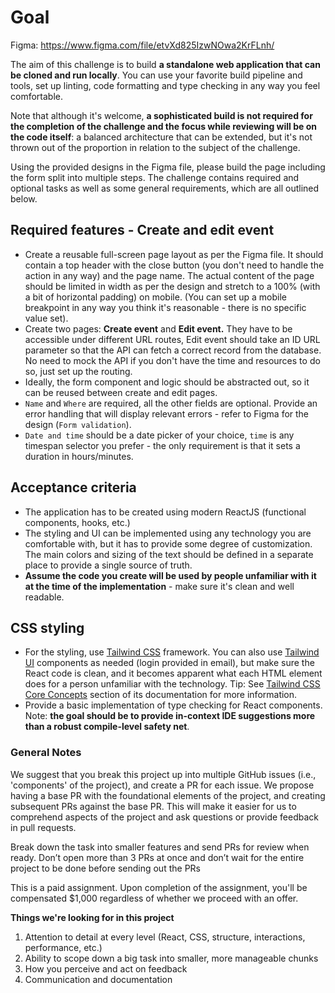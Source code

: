 # Goal

Figma: https://www.figma.com/file/etvXd825IzwNOwa2KrFLnh/

The aim of this challenge is to build **a standalone web application that can be cloned and run locally**. You can use your favorite build pipeline and tools, set up linting, code formatting and type checking in any way you feel comfortable.

Note that although it's welcome, **a sophisticated build is not required for the completion of the challenge and the focus while reviewing will be on the code itself**: a balanced architecture that can be extended, but it's not thrown out of the proportion in relation to the subject of the challenge.

Using the provided designs in the Figma file, please build the page including the form split into multiple steps. The challenge contains required and optional tasks as well as some general requirements, which are all outlined below.

## Required features - Create and edit event

- Create a reusable full-screen page layout as per the Figma file. It should contain a top header with the close button (you don't need to handle the action in any way) and the page name. The actual content of the page should be limited in width as per the design and stretch to a 100% (with a bit of horizontal padding) on mobile. (You can set up a mobile breakpoint in any way you think it's reasonable - there is no specific value set).
- Create two pages: **Create event** and **Edit event.** They have to be accessible under different URL routes, Edit event should take an ID URL parameter so that the API can fetch a correct record from the database. No need to mock the API if you don't have the time and resources to do so, just set up the routing.
- Ideally, the form component and logic should be abstracted out, so it can be reused between create and edit pages.
- `Name` and `Where` are required, all the other fields are optional. Provide an error handling that will display relevant errors - refer to Figma for the design (`Form validation`).
- `Date and time` should be a date picker of your choice, `time` is any timespan selector you prefer - the only requirement is that it sets a duration in hours/minutes.

## **Acceptance criteria**

- The application has to be created using modern ReactJS (functional components, hooks, etc.)
- The styling and UI can be implemented using any technology you are comfortable with, but it has to provide some degree of customization. The main colors and sizing of the text should be defined in a separate place to provide a single source of truth.
- **Assume the code you create will be used by people unfamiliar with it at the time of the implementation** - make sure it's clean and well readable.

## CSS styling

- For the styling, use [Tailwind CSS](https://tailwindcss.com/) framework. You can also use [Tailwind UI](https://tailwindui.com/) components as needed (login provided in email), but make sure the React code is clean, and it becomes apparent what each HTML element does for a person unfamiliar with the technology. Tip: See [Tailwind CSS Core Concepts](https://tailwindcss.com/docs) section of its documentation for more information.
- Provide a basic implementation of type checking for React components. Note: **the goal should be to provide in-context IDE suggestions more than a robust compile-level safety net**.

### General Notes

We suggest that you break this project up into multiple GitHub issues (i.e., 'components' of the project), and create a PR for each issue. We propose having a base PR with the foundational elements of the project, and creating subsequent PRs against the base PR. This will make it easier for us to comprehend aspects of the project and ask questions or provide feedback in pull requests.

Break down the task into smaller features and send PRs for review when ready. Don’t open more than 3 PRs at once and don’t wait for the entire project to be done before sending out the PRs

This is a paid assignment. Upon completion of the assignment, you'll be compensated $1,000 regardless of whether we proceed with an offer.

**Things we're looking for in this project**

1. Attention to detail at every level (React, CSS, structure, interactions, performance, etc.)
2. Ability to scope down a big task into smaller, more manageable chunks
3. How you perceive and act on feedback
4. Communication and documentation
